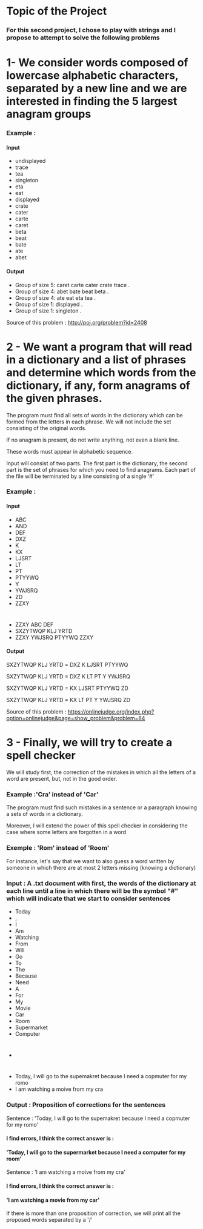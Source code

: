 # Topic of the Project 

### For this second project, I chose to play with strings and I propose to attempt to solve the following problems

# 1- We consider words composed of lowercase alphabetic characters, separated by a new line and we are interested in finding the 5 largest anagram groups

### Example :

#### Input
- undisplayed
- trace
- tea
- singleton
- eta
- eat
- displayed
- crate
- cater
- carte
- caret
- beta
- beat
- bate
- ate
- abet

#### Output

- Group of size 5: caret carte cater crate trace .
- Group of size 4: abet bate beat beta .
- Group of size 4: ate eat eta tea .
- Group of size 1: displayed .
- Group of size 1: singleton .

Source of this problem : http://poj.org/problem?id=2408


# 2 - We want a program that will read in a dictionary and a list of phrases and determine which words from the dictionary, if any, form anagrams of the given phrases.

The program must find all sets of words in the dictionary which can be formed from the letters in each phrase. We will not include the set consisting of the original words. 

If no anagram is present, do not write anything, not even a blank line.

These words must appear in alphabetic sequence.

Input will consist of two parts. The first part is the dictionary, the second part is the set of phrases
for which you need to find anagrams. Each part of the file will be terminated by a line consisting of a
single ‘#’

### Example :

#### Input 

- ABC
- AND
- DEF
- DXZ
- K
- KX
- LJSRT
- LT
- PT
- PTYYWQ
- Y
- YWJSRQ
- ZD
- ZZXY

#
- ZZXY ABC DEF
- SXZYTWQP KLJ YRTD
- ZZXY YWJSRQ PTYYWQ ZZXY

#### Output

SXZYTWQP KLJ YRTD = DXZ K LJSRT PTYYWQ 

SXZYTWQP KLJ YRTD = DXZ K LT PT Y YWJSRQ

SXZYTWQP KLJ YRTD = KX LJSRT PTYYWQ ZD

SXZYTWQP KLJ YRTD = KX LT PT Y YWJSRQ ZD

Source of this problem : https://onlinejudge.org/index.php?option=onlinejudge&page=show_problem&problem=84

# 3 - Finally, we will try to create a spell checker

We will study first, the correction of the mistakes in which all the letters of a word are present, but, not in the good order.

### Example :'Cra' instead of 'Car'

The program must find such mistakes in a sentence or a paragraph knowing a sets of words in a dictionary.

Moreover, I will extend the power of this spell checker in considering the case where some letters are forgotten in a word

### Exemple : 'Rom' instead of 'Room'

For instance, let's say that we want to also guess a word written by someone in which there are at most 2 letters missing (knowing a dictionary)


### Input : A .txt document with first, the words of the dictionary at each line until a line in which there will be the symbol "#" which will indicate that we start to consider sentences

- Today
- ,
- I
- Am
- Watching
- From
- Will
- Go
- To
- The
- Because
- Need
- A
- For
- My
- Movie
- Car
- Room
- Supermarket
- Computer
- #
- Today, I will go to the supemakret because I need a copmuter for my romo
- I am watching a moive from my cra

### Output : Proposition of corrections for the sentences

Sentence : 'Today, I will go to the supemakret because I need a copmuter for my romo'

#### I find errors, I think the correct answer is :

#### 'Today, I will go to the supermarket because I need a computer for my room'

Sentence : 'I am watching a moive from my cra'

#### I find errors, I think the correct answer is :

#### 'I am watching a movie from my car'

If there is more than one proposition of correction, we will print all the proposed words separated by a '/'
